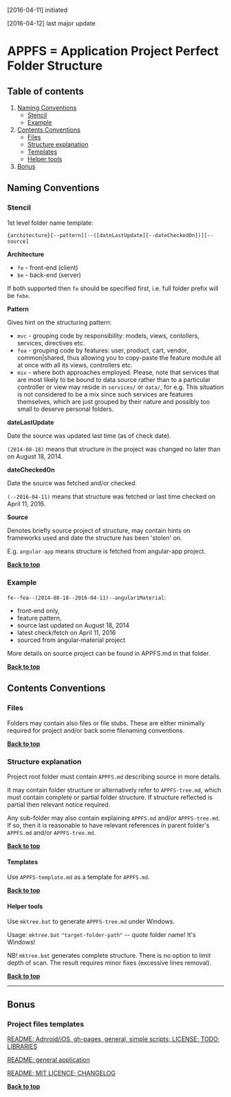 [2016-04-11] initiated

[2016-04-12] last major update

# APPFS = Application Project Perfect Folder Structure

## Table of contents

 1. [Naming Conventions](#naming-conventions)
    * [Stencil](#stencil)
    * [Example](#example)
 1. [Contents Conventions](#contents-conventions)
    * [Files](#files)
    * [Structure explanation](#structure-explanation)
    * [Templates](#templates)
    * [Helper tools](#helper-tools)
 1. [Bonus](#bonus)

## Naming Conventions

### Stencil

1st level folder name template:

`{architecture}[--pattern][--([dateLastUpdate][--dateCheckedOn])][--source]`

**Architecture**

 * `fe` - front-end (client)
 * `be` - back-end (server)

If both supported then `fe` should be specified first, i.e. full folder 
prefix will be `febe`.

**Pattern**

Gives hint on the structuring pattern:
 * `mvc` - grouping code by responsibility: models, views, contollers, services,
    directives etc.
 * `fea` - grouping code by features: user, product, cart, vendor, common|shared,
    thus allowing you to copy-paste the feature module all at once with all its
    views, controllers etc.
 * `mix` - where both approaches employed. Please, note that services that are most 
   likely to be bound to data source rather than to a particular controller or view
   may reside in `services/` or `data/`, for e.g. This situation is not considered 
   to be a mix since
   such services are features themselves, which are just grouped by their nature
   and possibly too small to deserve personal folders.

**dateLastUpdate**

Date the source was updated last time (as of check date).

`(2014-08-18)` means that structure in the project was changed no later
than on August 18, 2014.

**dateCheckedOn**

Date the source was fetched and/or checked.

`(--2016-04-11)` means that structure was fetched or last time checked on April 11, 2016.

**Source**

Denotes briefly source project of structure, may contain hints on frameworks used 
and date the structure has been 'stolen' on.

E.g. `angular-app` means structure is fetched from angular-app project.

**[Back to top](#table-of-contents)**

### Example

`fe--fea--(2014-08-18--2016-04-11)--angular1Material`:

 * front-end only, 
 * feature pattern, 
 * source last updated on August 18, 2014
 * latest check/fetch on April 11, 2016
 * sourced from angular-material project
 
More details on source project can be found in APPFS.md in that folder.

**[Back to top](#table-of-contents)**

## Contents Conventions

### Files

Folders may contain also files or file stubs. These are either minimally required for project
and/or back some filenaming conventions.

**[Back to top](#table-of-contents)**

### Structure explanation

Project root folder must contain `APPFS.md` describing source in more details.

It may contain folder structure or alternatively refer to
`APPFS-tree.md`, which must contain complete or partial folder structure.
If structure reflected is partial then relevant notice required.

Any sub-folder may also contain explaining `APPFS.md` and/or `APPFS-tree.md`.
If so, then it is reasonable to have relevant references in parent folder's
`APPFS.md` and/or `APPFS-tree.md`.

**[Back to top](#table-of-contents)**

#### Templates

Use `APPFS-template.md` as a template for `APPFS.md`.

**[Back to top](#table-of-contents)**

#### Helper tools

Use `mktree.bat` to generate `APPFS-tree.md` under Windows.

Usage: `mktree.bat` `"target-folder-path"` -- quote folder name! It's Windows!

NB! `mktree.bat` generates complete structure.
There is no option to limit depth of scan.
The result requires minor fixes (excessive lines removal).

**[Back to top](#table-of-contents)**

* * *

## Bonus

### Project files templates

[README: Adnroid/iOS, gh-pages, general, simple scripts; LICENSE; TODO; LIBRARIES](https://github.com/repat/README-template)

[README: general application](https://github.com/stephzilla/readme)

[README; MIT LICENCE; CHANGELOG](https://github.com/kud/README-template)

**[Back to top](#table-of-contents)**